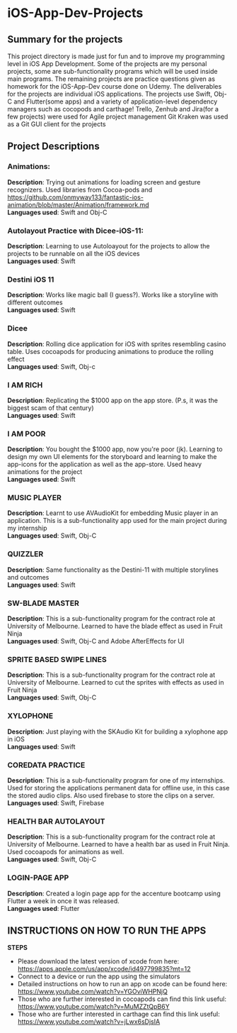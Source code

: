 # iOS-App-Dev-Projects

## Summary for the projects

This project directory is made just for fun and to improve my programming level in iOS App Development. Some of the projects are my personal projects, some are sub-functionality programs which will be used inside main programs. The remaining projects are practice questions given as homework for the iOS-App-Dev course done on Udemy.
The deliverables for the projects are individual iOS applications. 
The projects use Swift, Obj-C and Flutter(some apps) and a variety of application-level dependency managers such as cocopods and carthage!
Trello, Zenhub and Jira(for a few projects) were used for Agile project management
Git Kraken was used as a Git GUI client for the projects

## Project Descriptions

### Animations: 
**Description**: Trying out animations for loading screen and gesture recognizers. Used libraries from Cocoa-pods and https://github.com/onmyway133/fantastic-ios-animation/blob/master/Animation/framework.md<br/>
**Languages used**: Swift and Obj-C

### Autolayout Practice with Dicee-iOS-11: 
**Description**: Learning to use Autoloayout for the projects to allow the projects to be runnable on all the iOS devices<br/>
**Languages used**: Swift

### Destini iOS 11
**Description**: Works like magic ball (I guess?). Works like a storyline with different outcomes<br/>
**Languages used**: Swift

### Dicee
**Description**: Rolling dice application for iOS with sprites resembling casino table. Uses cocoapods for producing animations to produce the rolling effect<br/>
**Languages used**: Swift, Obj-c

### I AM RICH
**Description**: Replicating the $1000 app on the app store. (P.s, it was the biggest scam of that century)<br/>
**Languages used**: Swift

### I AM POOR
**Description**: You bought the $1000 app, now you're poor (jk). Learning to design my own UI elements for the storyboard and learning to make the app-icons for the application as well as the app-store. Used heavy animations for the project<br/>
**Languages used**: Swift

### MUSIC PLAYER
**Description**: Learnt to use AVAudioKit for embedding Music player in an application. This is a sub-functionality app used for the main project during my internship<br/>
**Languages used**: Swift, Obj-C

### QUIZZLER
**Description**: Same functionality as the Destini-11 with multiple storylines and outcomes<br/>
**Languages used**: Swift

### SW-BLADE MASTER
**Description**: This is a sub-functionality program for the contract role at University of Melbourne. Learned to have the blade effect as used in Fruit Ninja<br/>
**Languages used**: Swift, Obj-C and Adobe AfterEffects for UI

### SPRITE BASED SWIPE LINES
**Description**: This is a sub-functionality program for the contract role at University of Melbourne. Learned to cut the sprites with effects as used in Fruit Ninja<br/>
**Languages used**: Swift, Obj-C

### XYLOPHONE
**Description**: Just playing with the SKAudio Kit for building a xylophone app in iOS<br/>
**Languages used**: Swift

### COREDATA PRACTICE
**Description**: This is a sub-functionality program for one of my internships. Used for storing the applications permanent data for offline use, in this case the stored audio clips. Also used firebase to store the clips on a server.<br/>
**Languages used**: Swift, Firebase

### HEALTH BAR AUTOLAYOUT
**Description**: This is a sub-functionality program for the contract role at University of Melbourne. Learned to have a health bar as used in Fruit Ninja. Used cocoapods for animations as well.<br/>
**Languages used**: Swift, Obj-C

### LOGIN-PAGE APP
**Description**: Created a login page app for the accenture bootcamp using Flutter a week in once it was released.<br/>
**Languages used**: Flutter

## INSTRUCTIONS ON HOW TO RUN THE APPS

**STEPS**
- Please download the latest version of xcode from here: https://apps.apple.com/us/app/xcode/id497799835?mt=12 <br/>
- Connect to a device or run the app using the simulators <br/>
- Detailed instructions on how to run an app on xcode can be found here: https://www.youtube.com/watch?v=YGOviWHPNjQ <br/>
- Those who are further interested in cocoapods can find this link useful: https://www.youtube.com/watch?v=MuMZZtQpB6Y <br/>
- Those who are further interested in carthage can find this link useful: https://www.youtube.com/watch?v=jLwx6sDjsIA <br/>
